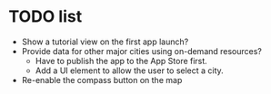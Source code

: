 # TODO list

- Show a tutorial view on the first app launch?
- Provide data for other major cities using on-demand resources?
    - Have to publish the app to the App Store first.
    - Add a UI element to allow the user to select a city.
- Re-enable the compass button on the map
